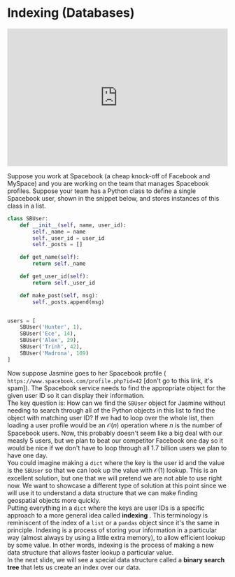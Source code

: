 # Indexing (Databases)


<div style="position: relative; padding-bottom: 62.5%; height: 0;">
    <iframe src="https://www.loom.com/embed/f1a3d4af3f6b4f75b369902cce641b8e?sharedAppSource=personal_library" frameborder="0" webkitallowfullscreen mozallowfullscreen allowfullscreen style="position: absolute; top: 0; left: 0; width: 100%; height: 100%;"></iframe>
</div>

Suppose you work at Spacebook (a cheap knock-off of Facebook and MySpace) and you are working on the team that manages Spacebook profiles. Suppose your team has a Python class to define a single Spacebook user, shown in the snippet below, and stores instances of this class in a list.  
```python
class SBUser:
    def __init__(self, name, user_id):
        self._name = name
        self._user_id = user_id
        self._posts = []

    def get_name(self):
        return self._name

    def get_user_id(self):
        return self._user_id

    def make_post(self, msg):
        self._posts.append(msg)


users = [
    SBUser('Hunter', 1),
    SBUser('Ece', 14),
    SBUser('Alex', 29),
    SBUser('Trinh', 42),
    SBUser('Madrona', 109)
]
```

Now suppose Jasmine goes to her Spacebook profile ( `https://www.spacebook.com/profile.php?id=42` [don't go to this link, it's spam]). The Spacebook service needs to find the appropriate object for the given user ID so it can display their information.  
The key question is: How can we find the `SBUser` object for Jasmine without needing to search through all of the Python objects in this list to find the object with matching user ID? If we had to loop over the whole list, then loading a user profile would be an $\mathcal{O}(n)$ operation where $n$ is the number of Spacebook users. Now, this probably doesn't seem like a big deal with our measly 5 users, but we plan to beat our competitor Facebook one day so it would be nice if we don't have to loop through all 1.7 billion users we plan to have one day.  
You could imagine making a `dict` where the key is the user id and the value is the `SBUser` so that we can look up the value with $\mathcal{O}(1)$ lookup. This is an excellent solution, but one that we will pretend we are not able to use right now. We want to showcase a different type of solution at this point since we will use it to understand a data structure that we can make finding geospatial objects more quickly.  
Putting everything in a `dict` where the keys are user IDs is a specific approach to a more general idea called **indexing** . This terminology is reminiscent of the index of a `list` or a `pandas` object since it's the same in principle. Indexing is a process of storing your information in a particular way (almost always by using a little extra memory), to allow efficient lookup by some value.  In other words, indexing is the process of making a new data structure that allows faster lookup a particular value.  
In the next slide, we will see a special data structure called a **binary search tree** that lets us create an index over our data.  
 

